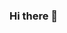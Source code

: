 ### Hi there 👋

<!--
**Mayorstick/Mayorstick** is a ✨ _special_ ✨ repository because its `README.md` (this file) appears on your GitHub profile.

Here are some ideas to get you started:

- 🔭 I’m currently working on an online store
- 🌱 I’m currently learning web development
- 👯 I’m looking to collaborate on web development
- 🤔 I’m looking for help with ..
- 📫 How to reach me: 08134386207, amolusegunmayowa@gmail.com
